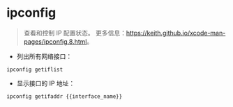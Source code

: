 # ipconfig

> 查看和控制 IP 配置状态。
> 更多信息：<https://keith.github.io/xcode-man-pages/ipconfig.8.html>。

- 列出所有网络接口：

`ipconfig getiflist`

- 显示接口的 IP 地址：

`ipconfig getifaddr {{interface_name}}`